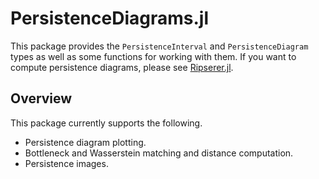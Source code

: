 # PersistenceDiagrams.jl

This package provides the `PersistenceInterval` and `PersistenceDiagram` types as well as
some functions for working with them. If you want to compute persistence diagrams, please
see [Ripserer.jl](https://github.com/mtsch/Ripserer.jl).

## Overview

This package currently supports the following.

* Persistence diagram plotting.
* Bottleneck and Wasserstein matching and distance computation.
* Persistence images.
